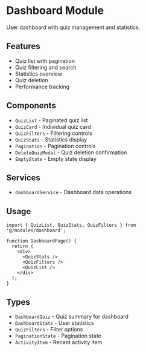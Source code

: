 # Dashboard Module

User dashboard with quiz management and statistics.

## Features

- Quiz list with pagination
- Quiz filtering and search
- Statistics overview
- Quiz deletion
- Performance tracking

## Components

- `QuizList` - Paginated quiz list
- `QuizCard` - Individual quiz card
- `QuizFilters` - Filtering controls
- `QuizStats` - Statistics display
- `Pagination` - Pagination controls
- `DeleteQuizModal` - Quiz deletion confirmation
- `EmptyState` - Empty state display

## Services

- `dashboardService` - Dashboard data operations

## Usage

```tsx
import { QuizList, QuizStats, QuizFilters } from '@/modules/dashboard';

function DashboardPage() {
  return (
    <div>
      <QuizStats />
      <QuizFilters />
      <QuizList />
    </div>
  );
}
```

## Types

- `DashboardQuiz` - Quiz summary for dashboard
- `DashboardStats` - User statistics
- `QuizFilters` - Filter options
- `PaginationState` - Pagination state
- `ActivityItem` - Recent activity item
